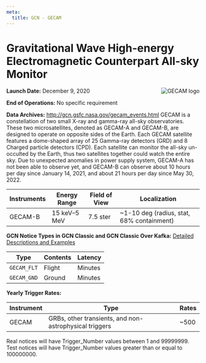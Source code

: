 ```yaml
---
meta:
  title: GCN - GECAM
---
```


# Gravitational Wave High-energy Electromagnetic Counterpart All-sky Monitor

<img 
  src="/_static/img/gecam.png"
  align="right"
  alt="GECAM logo"
  className="grid-col-6 mobile-lg:grid-col-4 tablet:grid-col-2 desktop:grid-col-3"
/>

**Launch Date:** December 9, 2020

**End of Operations:** No specific requirement

**Data Archives:** http://gcn.gsfc.nasa.gov/gecam_events.html
GECAM is a constellation of two small X-ray and gamma-ray all-sky observatories. These two microsatellites, denoted as GECAM-A and GECAM-B, are designed to operate on opposite sides of the Earth. Each GECAM satellite features a dome-shaped array of 25 Gamma-ray detectors (GRD) and 8 Charged particle detectors (CPD). Each satellite can monitor the all-sky un-occulted by the Earth, thus two satellites together could watch the entire sky. Due to unexpected anomalies in power supply system, GECAM-A has not been able to observe yet, and GECAM-B can observe about 10 hours per day since January 14, 2021, and about 21 hours per day since May 30, 2022.

<div className="overflow-table">

| Instruments | Energy Range | Field of View | Localization                              |
| ----------- | ------------ | ------------- | ----------------------------------------- |
| GECAM-B     | 15 keV–5 MeV | 7.5 ster      | ~1-10 deg (radius, stat, 68% containment) |

</div>

**GCN Notice Types in GCN Classic and GCN Classic Over Kafka:**
[Detailed Descriptions and Examples](http://www.nssc.cas.cn/gecam_en/)

<div className="overflow-table">

| Type        | Contents | Latency |
| ----------- | -------- | ------- |
| `GECAM_FLT` | Flight   | Minutes |
| `GECAM_GND` | Ground   | Minutes |

</div>

**Yearly Trigger Rates:**

<div className="overflow-table">

| Instrument | Type                                                   | Rates |
| ---------- | ------------------------------------------------------ | ----- |
| GECAM      | GRBs, other transients, and non-astrophysical triggers | ~500  |

</div>

Real notices will have Trigger_Number values between 1 and 99999999. Test notices will have Trigger_Number values greater than or equal to 100000000.
